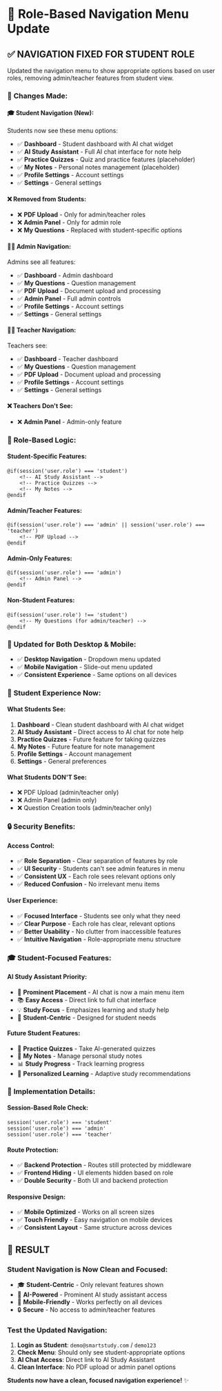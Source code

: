 # 🎯 Role-Based Navigation Menu Update

## ✅ **NAVIGATION FIXED FOR STUDENT ROLE**

Updated the navigation menu to show appropriate options based on user roles, removing admin/teacher features from student view.

### 🔧 **Changes Made:**

#### **🎓 Student Navigation (New):**
Students now see these menu options:
- ✅ **Dashboard** - Student dashboard with AI chat widget
- ✅ **AI Study Assistant** - Full AI chat interface for note help
- ✅ **Practice Quizzes** - Quiz and practice features (placeholder)
- ✅ **My Notes** - Personal notes management (placeholder)
- ✅ **Profile Settings** - Account settings
- ✅ **Settings** - General settings

#### **❌ Removed from Students:**
- ❌ **PDF Upload** - Only for admin/teacher roles
- ❌ **Admin Panel** - Only for admin role
- ❌ **My Questions** - Replaced with student-specific options

#### **👨‍💼 Admin Navigation:**
Admins see all features:
- ✅ **Dashboard** - Admin dashboard
- ✅ **My Questions** - Question management
- ✅ **PDF Upload** - Document upload and processing
- ✅ **Admin Panel** - Full admin controls
- ✅ **Profile Settings** - Account settings
- ✅ **Settings** - General settings

#### **👨‍🏫 Teacher Navigation:**
Teachers see:
- ✅ **Dashboard** - Teacher dashboard
- ✅ **My Questions** - Question management
- ✅ **PDF Upload** - Document upload and processing
- ✅ **Profile Settings** - Account settings
- ✅ **Settings** - General settings

#### **❌ Teachers Don't See:**
- ❌ **Admin Panel** - Admin-only feature

### 🎨 **Role-Based Logic:**

#### **Student-Specific Features:**
```blade
@if(session('user.role') === 'student')
    <!-- AI Study Assistant -->
    <!-- Practice Quizzes -->
    <!-- My Notes -->
@endif
```

#### **Admin/Teacher Features:**
```blade
@if(session('user.role') === 'admin' || session('user.role') === 'teacher')
    <!-- PDF Upload -->
@endif
```

#### **Admin-Only Features:**
```blade
@if(session('user.role') === 'admin')
    <!-- Admin Panel -->
@endif
```

#### **Non-Student Features:**
```blade
@if(session('user.role') !== 'student')
    <!-- My Questions (for admin/teacher) -->
@endif
```

### 📱 **Updated for Both Desktop & Mobile:**
- ✅ **Desktop Navigation** - Dropdown menu updated
- ✅ **Mobile Navigation** - Slide-out menu updated
- ✅ **Consistent Experience** - Same options on all devices

### 🎯 **Student Experience Now:**

#### **What Students See:**
1. **Dashboard** - Clean student dashboard with AI chat widget
2. **AI Study Assistant** - Direct access to AI chat for note help
3. **Practice Quizzes** - Future feature for taking quizzes
4. **My Notes** - Future feature for note management
5. **Profile Settings** - Account management
6. **Settings** - General preferences

#### **What Students DON'T See:**
- ❌ PDF Upload (admin/teacher only)
- ❌ Admin Panel (admin only)
- ❌ Question Creation tools (admin/teacher only)

### 🔒 **Security Benefits:**

#### **Access Control:**
- ✅ **Role Separation** - Clear separation of features by role
- ✅ **UI Security** - Students can't see admin features in menu
- ✅ **Consistent UX** - Each role sees relevant options only
- ✅ **Reduced Confusion** - No irrelevant menu items

#### **User Experience:**
- ✅ **Focused Interface** - Students see only what they need
- ✅ **Clear Purpose** - Each role has clear, relevant options
- ✅ **Better Usability** - No clutter from inaccessible features
- ✅ **Intuitive Navigation** - Role-appropriate menu structure

### 🎓 **Student-Focused Features:**

#### **AI Study Assistant Priority:**
- 🤖 **Prominent Placement** - AI chat is now a main menu item
- 📚 **Easy Access** - Direct link to full chat interface
- 💡 **Study Focus** - Emphasizes learning and study help
- 🎯 **Student-Centric** - Designed for student needs

#### **Future Student Features:**
- 📝 **Practice Quizzes** - Take AI-generated quizzes
- 📖 **My Notes** - Manage personal study notes
- 📊 **Study Progress** - Track learning progress
- 🎯 **Personalized Learning** - Adaptive study recommendations

### 🚀 **Implementation Details:**

#### **Session-Based Role Check:**
```blade
session('user.role') === 'student'
session('user.role') === 'admin'
session('user.role') === 'teacher'
```

#### **Route Protection:**
- ✅ **Backend Protection** - Routes still protected by middleware
- ✅ **Frontend Hiding** - UI elements hidden based on role
- ✅ **Double Security** - Both UI and backend protection

#### **Responsive Design:**
- ✅ **Mobile Optimized** - Works on all screen sizes
- ✅ **Touch Friendly** - Easy navigation on mobile devices
- ✅ **Consistent Layout** - Same structure across devices

## 🎉 **RESULT**

### **Student Navigation is Now Clean and Focused:**
- 🎓 **Student-Centric** - Only relevant features shown
- 🤖 **AI-Powered** - Prominent AI study assistant access
- 📱 **Mobile-Friendly** - Works perfectly on all devices
- 🔒 **Secure** - No access to admin/teacher features

### **Test the Updated Navigation:**
1. **Login as Student**: `demo@smartstudy.com` / `demo123`
2. **Check Menu**: Should only see student-appropriate options
3. **AI Chat Access**: Direct link to AI Study Assistant
4. **Clean Interface**: No PDF upload or admin panel options

**Students now have a clean, focused navigation experience!** ✨
